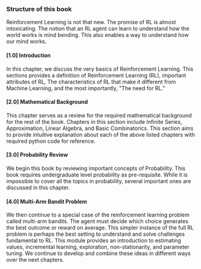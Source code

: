 ### Structure of this book

Reinforcement Learning is not that new. The promise of RL is almost intoxicating. The notion that an RL agent can learn to understand how the world works is mind bending. This also enables a way to understand how our mind works.

#### [1.0] Introduction

In this chapter, we discuss the very basics of Reinforcement Learning. This sections provides a definition of Reinforcement Learning (RL), important attributes of RL, The characteristics of RL that make it different from Machine Learning, and the most importantly, "The need for RL."

#### [2.0] Mathematical Background
This chapter serves as a review for the required mathematical background for the rest of the book. Chapters in this section include Infinite Series, Approximation, Linear Algebra, and Basic Combinatorics. This section aims to provide intuitive explanation about each of the above listed chapters with required python code for reference.

#### [3.0] Probability Review

We begin this book by reviewing important concepts of Probability. This book requires undergraduate level probability as pre-requisite. While it is impossible to cover all the topics in probability, several important ones are discussed in this chapter.

#### [4.0] Multi-Arm Bandit Problem

We then continue to a special case of the reinforcement learning problem called multi-arm bandits. The agent must decide which choice generates the best outcome or reward on average. This simpler instance of the full RL problem is perhaps the best setting to understand and solve challenges fundamental to RL. This module provides an introduction to estimating values, incremental learning, exploration, non-stationarity, and parameter tuning. We continue to develop and combine these ideas in different ways over the next chapters.
